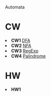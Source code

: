 Automata
# CW


<li>
<strong>CW1</strong>
<a href= "https://beyzakoser.github.io/Automata/cw1.html">DFA</a>
</li>
<li>
<strong>CW2</strong>
<a href= "https://beyzakoser.github.io/Automata/cw2.html">NFA</a>
</li>
<li>
<strong>CW3</strong>
<a href= "https://beyzakoser.github.io/Automata/regularExp.html">RegExp</a>
</li>
<li>
<strong>CW4</strong>
<a href= "https://beyzakoser.github.io/Automata/cw4.html">Palindrome</a>
</li>

# HW

<li>
<strong>HW1</strong>
<a href= "https://beyzakoser.github.io/Automata/HW.html"></a>
</li>
